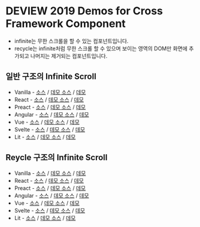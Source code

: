 # DEVIEW 2019 Demos for Cross Framework Component

* infinite는 무한 스크롤을 할 수 있는 컴포넌트입니다.
* recycle는 infinite처럼 무한 스크롤 할 수 있으며 보이는 영역의 DOM만 화면에 추가되고 나머지는 제거되는 컴포넌트입니다.

## 일반 구조의 Infinite Scroll
* Vanilla - [소스](https://github.com/NAVER-FEPlatform/deview2019-demo/blob/master/infinite/deview-infinite/src/DeviewInfinite.ts) / [데모 소스](https://codesandbox.io/s/vanilla-deview-infinite-demo-11hz4) / [데모](https://11hz4.codesandbox.io/)
* React - [소스](https://github.com/NAVER-FEPlatform/deview2019-demo/blob/master/infinite/react-deview-infinite/src/react-deview-infinite/DeviewInfinite.tsx) / [데모 소스](https://codesandbox.io/s/react-deview-infinite-demo-x7x43) / [데모](https://x7x43.codesandbox.io/)
* Preact - [소스](https://github.com/NAVER-FEPlatform/deview2019-demo/blob/master/infinite/preact-deview-infinite/src/preact-deview-infinite/Infinite.ts) / [데모 소스](https://codesandbox.io/s/preact-deview-infinite-demo-r6rgt) / [데모](https://r6rgt.csb.app/)
* Angular - [소스](https://github.com/NAVER-FEPlatform/deview2019-demo/blob/master/infinite/ngx-deview-infinite/projects/ngx-deview-infinite/src/lib/ngx-deview-infinite.component.ts) / [데모 소스](https://codesandbox.io/s/ngx-deview-infinite-demo-7xek7) / [데모](https://7xek7.codesandbox.io/)
* Vue - [소스](https://github.com/NAVER-FEPlatform/deview2019-demo/blob/master/infinite/vue-deview-infinite/src/DeviewInfinite.ts) / [데모 소스](https://codesandbox.io/s/vue-deview-infinite-demo-un5uh) / [데모](https://un5uh.codesandbox.io/)
* Svelte - [소스](https://github.com/NAVER-FEPlatform/deview2019-demo/blob/master/infinite/svelte-deview-infinite/src/DeviewInfinite.svelte) / [데모 소스](https://codesandbox.io/s/svelte-deview-infinite-demo-t6brp) / [데모](https://t6brp.csb.app/)
* Lit - [소스](https://github.com/NAVER-FEPlatform/deview2019-demo/blob/master/infinite/lit-deview-infinite/src/LitDeviewInfinite.ts) / [데모 소스](https://codesandbox.io/s/lit-deview-infinite-demo-j5wt5) / [데모](https://j5wt5.csb.app/)

## Reycle 구조의 Infinite Scroll
* Vanilla - [소스](https://github.com/NAVER-FEPlatform/deview2019-demo/blob/master/recycle/deview-recycle/src/DeviewRecycle.ts) / [데모 소스](https://codesandbox.io/s/vanilla-deview-recycle-demo-3hp2d) / [데모](https://3hp2d.codesandbox.io/)
* React - [소스](https://github.com/NAVER-FEPlatform/deview2019-demo/blob/master/recycle/react-deview-recycle/src/react-deview-recycle/DeviewRecycle.tsx) / [데모 소스](https://codesandbox.io/s/react-deview-recycle-demo-qu1lh) / [데모](https://qu1lh.codesandbox.io/)
* Preact - [소스](https://github.com/NAVER-FEPlatform/deview2019-demo/blob/master/recycle/preact-deview-recycle/src/preact-deview-recycle/Recycle.ts) / [데모 소스](https://codesandbox.io/s/preact-deview-recycle-demo-wkogf) / [데모](https://wkogf.csb.app/)
* Angular - [소스](https://github.com/NAVER-FEPlatform/deview2019-demo/blob/master/recycle/ngx-deview-recycle/projects/ngx-deview-recycle/src/lib/ngx-deview-recycle.component.ts) / [데모 소스](https://codesandbox.io/s/ngx-deview-recycle-demo-2c6l1) / [데모](https://2c6l1.codesandbox.io/)
* Vue - [소스](https://github.com/NAVER-FEPlatform/deview2019-demo/blob/master/recycle/vue-deview-recycle/src/DeviewRecycle.ts) / [데모 소스](https://codesandbox.io/s/vue-deview-infinite-demo-spjq9) / [데모](https://spjq9.codesandbox.io/)
* Svelte - [소스](https://github.com/NAVER-FEPlatform/deview2019-demo/blob/master/recycle/svelte-deview-recycle/src/DeviewRecycle.svelte) / [데모 소스](https://codesandbox.io/s/svelte-deview-recycle-demo-onync) / [데모](https://onync.csb.app/)
* Lit - [소스](https://github.com/NAVER-FEPlatform/deview2019-demo/blob/master/recycle/lit-deview-recycle/src/LitDeviewRecycle.ts) / [데모 소스](https://codesandbox.io/s/lit-deview-recycle-demo-3wcwy) / [데모](https://3wcwy.csb.app/)

